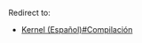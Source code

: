 Redirect to:

*   [Kernel (Español)#Compilación](/index.php/Kernel_(Espa%C3%B1ol)#Compilación "Kernel (Español)")